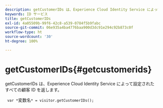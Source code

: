 ```yaml
---
description: getCustomerIDs は、Experience Cloud Identity Service によって設定されたすべての顧客 ID を返します。
keywords: ID サービス
title: getCustomerIDs
exl-id: 4a05509b-99f6-42c8-a539-0784f5b9fabc
source-git-commit: 06e935a4ba4776baa900d3dc91e294c92b873c0f
workflow-type: ht
source-wordcount: '30'
ht-degree: 100%

---
```


# getCustomerIDs{#getcustomerids}

getCustomerIDs は、Experience Cloud Identity Service によって設定されたすべての顧客 ID を返します。

<!--
Is there anything else we can say about this??
-->

` var *`変数名`* = visitor.getCustomerIDs();`
